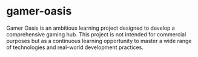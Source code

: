 # gamer-oasis
Gamer Oasis is an ambitious learning project designed to develop a comprehensive gaming hub. This project is not intended for commercial purposes but as a continuous learning opportunity to master a wide range of technologies and real-world development practices.
